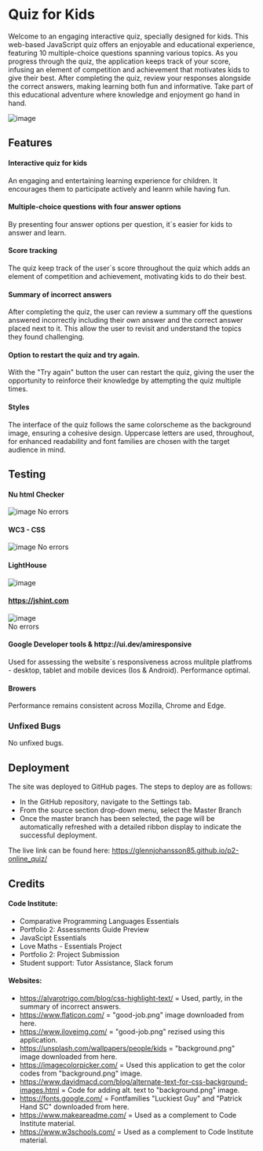 
# Quiz for Kids
Welcome to an engaging interactive quiz, specially designed for kids. This web-based JavaScript quiz offers an enjoyable and educational experience, featuring 10 multiple-choice questions spanning various topics. As you progress through the quiz, the application keeps track of your score, infusing an element of competition and achievement that motivates kids to give their best. After completing the quiz, review your responses alongside the correct answers, making learning both fun and informative. Take part of this educational adventure where knowledge and enjoyment go hand in hand.

![image](https://github.com/GlennJohansson85/p2-online_quiz/assets/139962883/9bec7087-eb1f-4c43-8089-08faf4822831)

## Features

#### Interactive quiz for kids
An engaging and entertaining learning experience for children. It encourages them to participate actively and leanrn while having fun.
#### Multiple-choice questions with four answer options
By presenting four answer options per question, it´s easier for kids to answer and learn. 
#### Score tracking
The quiz keep track of the user´s score throughout the quiz which adds an element of competition and achievement, motivating kids to do their best. 
#### Summary of incorrect answers
After completing the quiz, the user can review a summary off the questions answered incorrectly including their own answer and the correct answer placed next to it. This allow the user to revisit and understand the topics they found challenging.
#### Option to restart the quiz and try again.
With the "Try again" button the user can restart the quiz, giving the user the opportunity to reinforce their knowledge by attempting the quiz multiple times.
#### Styles
The interface of the quiz follows the same colorscheme as the background image, ensuring a cohesive design. Uppercase letters are used, throughout, for enhanced readability and font families are chosen with the target audience in mind. 

## Testing
#### Nu html Checker
![image](https://github.com/GlennJohansson85/p2-quiz_for_kids/assets/139962883/ccece781-0ab2-4157-858a-3172c88d1439)
No errors 
#### WC3 - CSS
![image](https://github.com/GlennJohansson85/p2-online_quiz/assets/139962883/f1a0f9da-fd09-4d76-ab4d-a26942d855fc)
No errors
#### LightHouse

![image](https://github.com/GlennJohansson85/p2-online_quiz/assets/139962883/a83894c1-8581-4c80-8241-509dbb01969b)<br>
#### https://jshint.com
![image](https://github.com/GlennJohansson85/p2-quiz_for_kids/assets/139962883/9440e681-cbf1-4300-b417-8c56bde4cfdf)<br>
No errors
#### Google Developer tools & httpz://ui.dev/amiresponsive
Used for assessing the website´s responsiveness across mulitple platfroms - desktop, tablet and mobile devices (Ios & Android). Performance optimal.
#### Browers
Performance remains consistent across Mozilla, Chrome and Edge.

### Unfixed Bugs
No unfixed bugs. 

## Deployment
The site was deployed to GitHub pages. The steps to deploy are as follows:
- In the GitHub repository, navigate to the Settings tab.
- From the source section drop-down menu, select the Master Branch
- Once the master branch has been selected, the page will be automatically refreshed with a detailed ribbon display to indicate the successful deployment.

The live link can be found here: https://glennjohansson85.github.io/p2-online_quiz/
## Credits
#### Code Institute:
 - Comparative Programming Languages Essentials
 - Portfolio 2: Assessments Guide Preview
 - JavaScipt Essentials
 - Love Maths - Essentials Project
 - Portfolio 2: Project Submission
 - Student support: Tutor Assistance, Slack forum
#### Websites:
- https://alvarotrigo.com/blog/css-highlight-text/ = Used, partly, in the summary of incorrect answers.
- https://www.flaticon.com/ = "good-job.png" image downloaded from here.
- https://www.iloveimg.com/ = "good-job.png" rezised using this application.
- https://unsplash.com/wallpapers/people/kids = "background.png" image downloaded from here.
- https://imagecolorpicker.com/ = Used this application to get the color codes from "background.png" image.
- https://www.davidmacd.com/blog/alternate-text-for-css-background-images.html = Code for adding alt. text to "background.png" image.
- https://fonts.google.com/ = Fontfamilies "Luckiest Guy" and "Patrick Hand SC" downloaded from here.
- https://www.makeareadme.com/ = Used as a complement to Code Institute material.
- https://www.w3schools.com/ = Used as a complement to Code Institute material.







